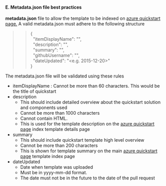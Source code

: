 <h4><b>E. Metadata.json file best practices</b></h4>
<p><strong>metadata.json</strong>&nbsp;file  to allow the template to be indexed on&nbsp;<a href="https://azure.microsoft.com/en-us/resources/templates/">azure  quickstart page.</a> A valid metadata.json must adhere to the  following structure</p>
<blockquote>
  <blockquote>
    <p>{<br>
      &nbsp; &quot;itemDisplayName&quot;: &quot;&quot;,<br>
      &nbsp; &quot;description&quot;: &quot;&quot;,<br>
      &nbsp; &quot;summary&quot;: &quot;&quot;,<br>
      &nbsp; &quot;githubUsername&quot;: &quot;&quot;,<br>
      &nbsp; &quot;dateUpdated&quot;: &quot;&lt;e.g.  2015-12-20&gt;&quot;<br>
      }</p>
  </blockquote>
</blockquote>

<p>The metadata.json file will be validated using these rules</p>
<ul>
<li>itemDisplayName  : Cannot be more than 60 characters. This would be the title of quickstart </li>
<li>description 
  <ul>
    <li>This should include  detailed overview about the quickstart solution and components used</li>
    <li>Cannot be more than  1000 characters</li>
    <li>Cannot contain HTML.</li>
    <li>This is used for the  template description on the <a href="https://azure.microsoft.com/en-us/resources/templates/">azure  quickstart page</a> index template  details page</li>
    </ul>
</li>
<li>summary
  <ul>
    <li>This should include  quickstart template high level overview</li>
    <li>Cannot be more than  200 characters</li>
    <li>This is shown for  template summary on the main <a href="https://azure.microsoft.com/en-us/resources/templates/">azure  quickstart page</a> template index page</li>
  </ul>
 <li>dateUpdated
   <ul>
     <li>Date when template  was uploaded</li>
     <li>Must be in  yyyy-mm-dd format.</li>
     <li>The date must not be  in the future to the date of the pull request</li>
   </ul>
 </li>
</ul>
